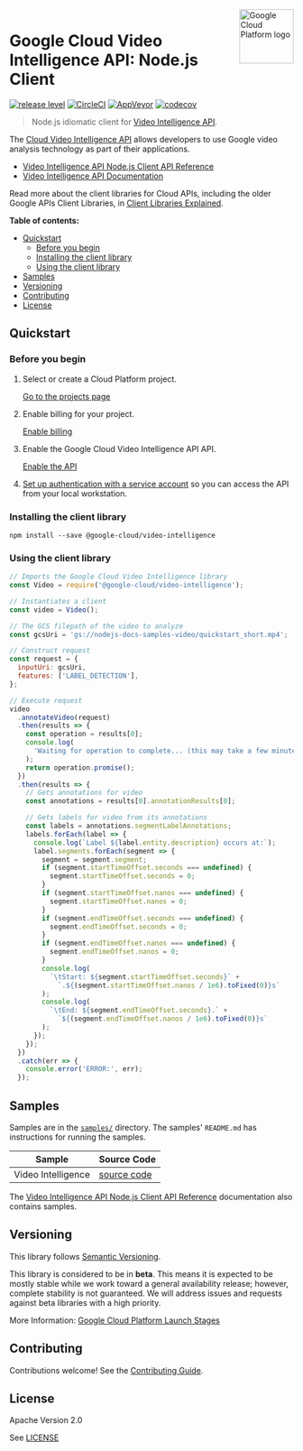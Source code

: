 <img src="https://avatars2.githubusercontent.com/u/2810941?v=3&s=96" alt="Google Cloud Platform logo" title="Google Cloud Platform" align="right" height="96" width="96"/>

# Google Cloud Video Intelligence API: Node.js Client

[![release level](https://img.shields.io/badge/release%20level-beta-yellow.svg?style&#x3D;flat)](https://cloud.google.com/terms/launch-stages)
[![CircleCI](https://img.shields.io/circleci/project/github/googleapis/nodejs-video-intelligence.svg?style=flat)](https://circleci.com/gh/googleapis/nodejs-video-intelligence)
[![AppVeyor](https://ci.appveyor.com/api/projects/status/github/googleapis/nodejs-video-intelligence?branch=master&svg=true)](https://ci.appveyor.com/project/googleapis/nodejs-video-intelligence)
[![codecov](https://img.shields.io/codecov/c/github/googleapis/nodejs-video-intelligence/master.svg?style=flat)](https://codecov.io/gh/googleapis/nodejs-video-intelligence)

> Node.js idiomatic client for [Video Intelligence API][product-docs].

The [Cloud Video Intelligence API](https://cloud.google.com/video-intelligence) allows developers to use Google video analysis technology as part of their applications.

* [Video Intelligence API Node.js Client API Reference][client-docs]
* [Video Intelligence API Documentation][product-docs]

Read more about the client libraries for Cloud APIs, including the older
Google APIs Client Libraries, in [Client Libraries Explained][explained].

[explained]: https://cloud.google.com/apis/docs/client-libraries-explained

**Table of contents:**

* [Quickstart](#quickstart)
  * [Before you begin](#before-you-begin)
  * [Installing the client library](#installing-the-client-library)
  * [Using the client library](#using-the-client-library)
* [Samples](#samples)
* [Versioning](#versioning)
* [Contributing](#contributing)
* [License](#license)

## Quickstart

### Before you begin

1.  Select or create a Cloud Platform project.

    [Go to the projects page][projects]

1.  Enable billing for your project.

    [Enable billing][billing]

1.  Enable the Google Cloud Video Intelligence API API.

    [Enable the API][enable_api]

1.  [Set up authentication with a service account][auth] so you can access the
    API from your local workstation.

[projects]: https://console.cloud.google.com/project
[billing]: https://support.google.com/cloud/answer/6293499#enable-billing
[enable_api]: https://console.cloud.google.com/flows/enableapi?apiid=videointelligence.googleapis.com
[auth]: https://cloud.google.com/docs/authentication/getting-started

### Installing the client library

    npm install --save @google-cloud/video-intelligence

### Using the client library

```javascript
// Imports the Google Cloud Video Intelligence library
const Video = require('@google-cloud/video-intelligence');

// Instantiates a client
const video = Video();

// The GCS filepath of the video to analyze
const gcsUri = 'gs://nodejs-docs-samples-video/quickstart_short.mp4';

// Construct request
const request = {
  inputUri: gcsUri,
  features: ['LABEL_DETECTION'],
};

// Execute request
video
  .annotateVideo(request)
  .then(results => {
    const operation = results[0];
    console.log(
      'Waiting for operation to complete... (this may take a few minutes)'
    );
    return operation.promise();
  })
  .then(results => {
    // Gets annotations for video
    const annotations = results[0].annotationResults[0];

    // Gets labels for video from its annotations
    const labels = annotations.segmentLabelAnnotations;
    labels.forEach(label => {
      console.log(`Label ${label.entity.description} occurs at:`);
      label.segments.forEach(segment => {
        segment = segment.segment;
        if (segment.startTimeOffset.seconds === undefined) {
          segment.startTimeOffset.seconds = 0;
        }
        if (segment.startTimeOffset.nanos === undefined) {
          segment.startTimeOffset.nanos = 0;
        }
        if (segment.endTimeOffset.seconds === undefined) {
          segment.endTimeOffset.seconds = 0;
        }
        if (segment.endTimeOffset.nanos === undefined) {
          segment.endTimeOffset.nanos = 0;
        }
        console.log(
          `\tStart: ${segment.startTimeOffset.seconds}` +
            `.${(segment.startTimeOffset.nanos / 1e6).toFixed(0)}s`
        );
        console.log(
          `\tEnd: ${segment.endTimeOffset.seconds}.` +
            `${(segment.endTimeOffset.nanos / 1e6).toFixed(0)}s`
        );
      });
    });
  })
  .catch(err => {
    console.error('ERROR:', err);
  });
```

## Samples

Samples are in the [`samples/`](https://github.com/googleapis/nodejs-video-intelligence/blob/master/samples) directory. The samples' `README.md`
has instructions for running the samples.

| Sample                      | Source Code                       |
| --------------------------- | --------------------------------- |
| Video Intelligence | [source code](https://github.com/googleapis/nodejs-video-intelligence/blob/master/samples/analyze.js) |

The [Video Intelligence API Node.js Client API Reference][client-docs] documentation
also contains samples.

## Versioning

This library follows [Semantic Versioning](http://semver.org/).

This library is considered to be in **beta**. This means it is expected to be
mostly stable while we work toward a general availability release; however,
complete stability is not guaranteed. We will address issues and requests
against beta libraries with a high priority.

More Information: [Google Cloud Platform Launch Stages][launch_stages]

[launch_stages]: https://cloud.google.com/terms/launch-stages

## Contributing

Contributions welcome! See the [Contributing Guide](.github/CONTRIBUTING.md).

## License

Apache Version 2.0

See [LICENSE](LICENSE)

[client-docs]: https://cloud.google.com/nodejs/docs/reference/video-intelligence/latest/
[product-docs]: https://cloud.google.com/video-intelligence
